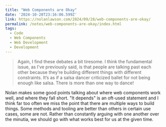 ```yaml
---
title: "Web Components are Okay"
date: '2024-10-28T23:16:06.599Z'
link: https://nolanlawson.com/2024/09/28/web-components-are-okay/
permalink: /notes/web-components-are-okay/index.html
tags:
  - Code
  - Web Components
  - Web Development
  - Development
---
```


> Again, I find these debates a bit tiresome. I think the fundamental issue, as I’ve previously said, is that people are talking past each other because they’re building different things with different constraints. It’s as if a salsa dancer criticized ballet for not being enough like salsa. There is more than one way to dance!

Nolan makes some good points talking about where web components work well, and where they fall short. "It depends" is an oft-used statement and I think far too often we miss the point that there are multiple ways to build things. Some methods and tooling are better than others in certain use cases, some are not. Rather than constantly arguing with one another over the minutia, we should go with what works best for us at the given time.